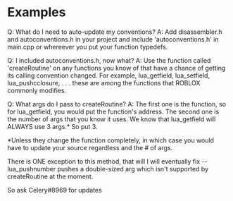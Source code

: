 # Examples

Q: What do I need to auto-update my conventions?
A: Add disassembler.h and autoconventions.h in your project 
and include 'autoconventions.h' in main.cpp or whereever
you put your function typedefs.

Q: I included autoconventions.h, now what?
A: Use the function called 'createRoutine' on any functions
you know of that have a chance of getting its calling convention
changed.
For example, lua_getfield, lua_setfield, lua_pushcclosure, . . .
these are among the functions that ROBLOX commonly modifies.

Q: What args do I pass to createRoutine?
A: The first one is the function, so for lua_getfield,
you would put the function's address.
The second one is the number of args that you know it uses.
We know that lua_getfield will ALWAYS use 3 args.*
So put 3.

*Unless they change the function completely, in which case
you would have to update your source regardless and the # of args.


There is ONE exception to this method, that will I will
eventually fix -- lua_pushnumber pushes a double-sized arg
which isn't supported by createRoutine at the moment.

So  ask Celery#8969 for updates

